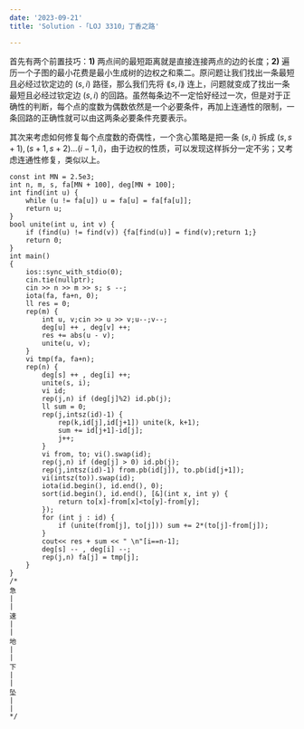```yaml
---
date: '2023-09-21'
title: 'Solution -「LOJ 3310」丁香之路'

---
```


首先有两个前置技巧：**1)** 两点间的最短距离就是直接连接两点的边的长度；**2)** 遍历一个子图的最小花费是最小生成树的边权之和乘二。原问题让我们找出一条最短且必经过钦定边的 $( s, i )$ 路径，那么我们先将 $\lang s , i \rang$ 连上，问题就变成了找出一条最短且必经过钦定边 $( s, i)$ 的回路。虽然每条边不一定恰好经过一次，但是对于正确性的判断，每个点的度数为偶数依然是一个必要条件，再加上连通性的限制，一条回路的正确性就可以由这两条必要条件充要表示。

其次来考虑如何修复每个点度数的奇偶性，一个贪心策略是把一条 $(s, i)$ 拆成 $(s, s+1), (s+1, s+2) \dots (i-1, i)$，由于边权的性质，可以发现这样拆分一定不劣；又考虑连通性修复，类似以上。

```cpp[class="line-numbers"]
const int MN = 2.5e3;
int n, m, s, fa[MN + 100], deg[MN + 100];
int find(int u) {
    while (u != fa[u]) u = fa[u] = fa[fa[u]];
    return u;
}
bool unite(int u, int v) {
    if (find(u) != find(v)) {fa[find(u)] = find(v);return 1;}
    return 0;
}
int main()
{
    ios::sync_with_stdio(0);
    cin.tie(nullptr);
    cin >> n >> m >> s; s --;
    iota(fa, fa+n, 0);
    ll res = 0;
    rep(m) {
        int u, v;cin >> u >> v;u--;v--;
        deg[u] ++ , deg[v] ++;
        res += abs(u - v);
        unite(u, v);
    }
    vi tmp(fa, fa+n);
    rep(n) {
        deg[s] ++ , deg[i] ++;
        unite(s, i);
        vi id;
        rep(j,n) if (deg[j]%2) id.pb(j);
        ll sum = 0;
        rep(j,intsz(id)-1) {
            rep(k,id[j],id[j+1]) unite(k, k+1);
            sum += id[j+1]-id[j];
            j++;
        }
        vi from, to; vi().swap(id);
        rep(j,n) if (deg[j] > 0) id.pb(j);
        rep(j,intsz(id)-1) from.pb(id[j]), to.pb(id[j+1]);
        vi(intsz(to)).swap(id);
        iota(id.begin(), id.end(), 0);
        sort(id.begin(), id.end(), [&](int x, int y) {
            return to[x]-from[x]<to[y]-from[y];
        });
        for (int j : id) {
            if (unite(from[j], to[j])) sum += 2*(to[j]-from[j]);
        }
        cout<< res + sum << " \n"[i==n-1];
        deg[s] -- , deg[i] --;
        rep(j,n) fa[j] = tmp[j];
    }
}
/*
急
|
|
速
|
|
地
|
|
下
|
|
坠
|
|
*/
```